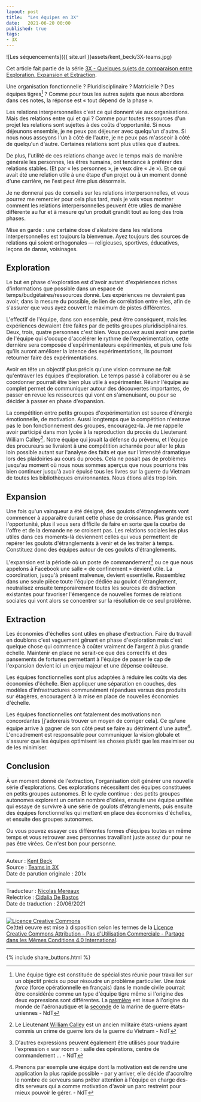 ```yaml
---
layout: post
title:  "Les équipes en 3X"
date:   2021-06-20 00:00
published: true
tags:
- 3X
---
```


![Les séquencements]({{ site.url }}assets/kent_beck/3X-teams.jpg)

Cet article fait partie de la série [3X - Quelques sujets de comparaison entre Exploration, Expansion et Extraction](http://www.les-traducteurs-agiles.org/2021/04/18/3x-quelques-sujets-de-comparaison-entre-exploration-expansion-et-extraction.html).

Une organisation fonctionnelle ? Pluridisciplinaire ? Matricielle ? Des équipes tigres[^1] ? Comme pour tous les autres sujets que nous abordons dans ces notes, la réponse est « tout dépend de la phase ».

Les relations interpersonnelles c'est ce qui donnent vie aux organisations. Mais des relations entre qui et qui ?   Comme pour toutes ressources d'un projet les relations sont sujettes à des coûts d'opportunité. Si nous déjeunons ensemble, je ne peux pas déjeuner avec quelqu'un d'autre. Si nous nous asseyons l'un à côté de l'autre, je ne peux pas m'asseoir à côté de quelqu'un d'autre. Certaines relations sont plus utiles que d'autres.

De plus, l'utilité de ces relations change avec le temps mais de manière générale les personnes, les êtres humains, ont tendance à préférer des relations stables. (Et par « les personnes », je veux dire « Je »). Et ce qui avait été une relation utile à une étape d'un projet ou à un moment donné d'une carrière, ne l'est peut être plus désormais.

Je ne donnerai pas de conseils sur les relations interpersonnelles, et vous pourrez me remercier pour cela plus tard, mais je vais vous montrer comment les relations interpersonnelles peuvent être utiles de manière différente au fur et à mesure qu'un produit grandit tout au long des trois phases.

Mise en garde : une certaine dose d'aléatoire dans les relations interpersonnelles est toujours la bienvenue. Ayez toujours des sources de relations qui soient orthogonales — religieuses, sportives, éducatives, leçons de danse, voisinages.

## Exploration

Le but en phase d'exploration est d'avoir autant d'expériences riches d'informations que possible dans un espace de temps/budgétaires/ressources donné. Les expériences ne devraient pas avoir, dans la mesure du possible, de lien de corrélation entre elles, afin de s'assurer que vous ayez couvert le maximum de pistes différentes.

L'effectif de l'équipe, dans son ensemble, peut être conséquent, mais les expériences devraient être faites par de petits groupes pluridisciplinaires.  Deux, trois, quatre personnes c'est bien. Vous pouvez aussi avoir une partie de l'équipe qui s'occupe d'accélérer le rythme de l'expérimentation, cette dernière sera composée d'expérimentateurs expérimentés, et puis une fois qu'ils auront améliorer la latence des expérimentations, ils pourront retourner faire des expérimentations.   

Avoir en tête un objectif plus précis qu'une vision commune ne fait qu'entraver les équipes d'exploration. Le temps passé à collaborer ou à se coordonner pourrait être bien plus utile à expérimenter. Réunir l'équipe au complet permet de communiquer autour des découvertes importantes, de passer en revue les ressources qui vont en s'amenuisant, ou pour se décider à passer en phase d'expansion.

La compétition entre petits groupes d'expérimentation est source d'énergie émotionnelle, de motivation. Aussi longtemps que la compétition n'entrave pas le bon fonctionnement des groupes, encouragez-la. Je me rappelle avoir participé dans mon lycée à la reproduction du procès du Lieutenant William Calley[^2]. Notre équipe qui jouait la défense du prévenu, et l'équipe des procureurs se livraient à une compétition acharnée pour aller le plus loin possible autant sur l'analyse des faits et que sur l'intensité dramatique lors des plaidoiries au cours du procès. Cela ne posait pas de problèmes jusqu'au moment où nous nous sommes aperçus que nous pourrions très bien continuer jusqu'à avoir épuisé tous les livres sur la guerre du Vietnam de toutes les bibliothèques environnantes. Nous étions allés trop loin.

## Expansion

Une fois qu'un vainqueur a été désigné, des goulots d'étranglements vont commencer à apparaître durant cette phase de croissance. Plus grande est l'opportunité, plus il vous sera difficile de faire en sorte que la courbe de l'offre et de la demande ne se croisent pas. Les relations sociales les plus utiles dans ces moments-là deviennent celles qui vous permettent de repérer les goulots d'étranglements à venir et de les traiter à temps. Constituez donc des équipes autour de ces goulots d'étranglements.

L'expansion est la période où un poste de commandement[^3] ou ce que nous appelons à Facebook une salle « de confinement » devient utile. La coordination, jusqu'à présent malvenue, devient essentielle. Rassemblez dans une seule pièce toute l'équipe dédiée au goulot d'étranglement, neutralisez ensuite temporairement toutes les sources de distraction existantes pour favoriser l'émergence de nouvelles formes de relations sociales qui vont alors se concentrer sur la résolution de ce seul problème.

## Extraction

Les économies d'échelles sont utiles en phase d'extraction. Faire du travail en doublons c'est vaguement gênant en phase d'exploration mais c'est quelque chose qui commence à coûter vraiment de l'argent à plus grande échelle. Maintenir en place ne serait-ce que des correctifs et des pansements de fortunes permettant à l'équipe de passer le cap de l'expansion devient ici un enjeu majeur et une dépense coûteuse.

Les équipes fonctionnelles sont plus adaptées à réduire les coûts via des économies d'échelle. Bien appliquer une séparation en couches, des modèles d'infrastructures communément répandues versus des produits sur étagères, encouragent à la mise en place de nouvelles économies d'échelle.

Les équipes fonctionnelles ont fatalement des motivations non concordantes \[j'adorerais trouver un moyen de corriger cela\]. Ce qu'une équipe arrive à gagner de son côté peut se faire au détriment d'une autre[^4]. L'encadrement est responsable pour communiquer la vision globale et s'assurer que les équipes optimisent les choses plutôt que les maximiser ou de les minimiser.

## Conclusion

À un moment donné de l'extraction, l'organisation doit générer une nouvelle série d'explorations. Ces explorations nécessitent des équipes constituées en petits groupes autonomes. Et le cycle continue : des petits groupes autonomes explorent un certain nombre d'idées, ensuite une équipe unifiée qui essaye de survivre à une série de goulots d'étranglements, puis ensuite des équipes fonctionnelles qui mettent en place des économies d'échelles, et ensuite des groupes autonomes.

Ou vous pouvez essayer ces différentes formes d'équipes toutes en même temps et vous retrouver avec personnes travaillant juste assez dur pour ne pas être virées. Ce n'est bon pour personne.

[^1]: Une équipe tigre est constituée de spécialistes réunie pour travailler sur un objectif précis ou pour résoudre un problème particulier. Une _task force_ (force opérationnelle en français) dans le monde civile pourrait être considérée comme un type d'équipe tigre même si l'origine des deux expressions sont différentes. La [première](https://en.wikipedia.org/wiki/Tiger_team) est issue à l'origine du monde de l'aéronautique et la [seconde](https://fr.wikipedia.org/wiki/Force_op%C3%A9rationnelle#Dans_le_monde_civil) de la marine de guerre états-uniennes - NdT   

[^2]: Le Lieutenant [William Calley](https://fr.wikipedia.org/wiki/William_Calley) est un ancien militaire états-uniens ayant commis un crime de guerre lors de la guerre du Vietnam - NdT

[^3]: D'autres expressions peuvent également être utilisés pour traduire l'expression « war room » : salle des opérations, centre de commandement … - NdT

[^4]: Prenons par exemple une équipe dont la motivation est de rendre une application la plus rapide possible - par y arriver, elle décide d'accroître le nombre de serveurs sans prêter attention à l'équipe en charge des-dits serveurs qui a comme motivation d'avoir un parc restreint pour mieux pouvoir le gérer. - NdT

---
Auteur : [Kent Beck](https://medium.com/@kentbeck_7670/about)  
Source : [Teams in 3X](https://www.facebook.com/notes/kent-beck/teams-in-3x/1244519748914220)  
Date de parution originale : 201x  

---
Traducteur : [Nicolas Mereaux](http://www.les-traducteurs-agiles.org/traducteurs/)  
Relectrice : [Cidalia De Bastos](http://www.les-traducteurs-agiles.org/traducteurs/)  
Date de traduction : 20/06/2021  

---

<a rel="license" href="http://creativecommons.org/licenses/by-nc-sa/4.0/"><img alt="Licence Creative Commons" style="border-width:0" src="http://i.creativecommons.org/l/by-nc-sa/4.0/88x31.png" /></a><br />Ce(tte) oeuvre est mise à disposition selon les termes de la <a rel="license" href="http://creativecommons.org/licenses/by-nc-sa/4.0/">Licence Creative Commons Attribution - Pas d'Utilisation Commerciale - Partage dans les Mêmes Conditions 4.0 International</a>.

---

{% include share_buttons.html %}
